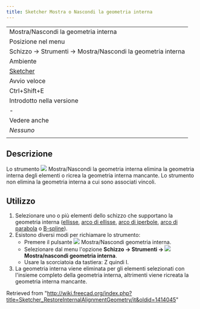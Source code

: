 ```yaml
---
title: Sketcher Mostra o Nascondi la geometria interna
---
```

|  |
| --- |
| Mostra/Nascondi la geometria interna |
| Posizione nel menu |
| Schizzo → Strumenti → Mostra/Nascondi la geometria interna |
| Ambiente |
| [Sketcher](/Sketcher_Workbench/it "Sketcher Workbench/it") |
| Avvio veloce |
| Ctrl+Shift+E |
| Introdotto nella versione |
| - |
| Vedere anche |
| *Nessuno* |
|  |

## Descrizione

Lo strumento ![](/images/Sketcher_RestoreInternalAlignmentGeometry.svg) Mostra/Nascondi la geometria interna elimina la geometria interna degli elementi o ricrea la geometria interna mancante. Lo strumento non elimina la geometria interna a cui sono associati vincoli.

## Utilizzo

1. Selezionare uno o più elementi dello schizzo che supportano la geometria interna ([ellisse](/Sketcher_CreateEllipseByCenter/it "Sketcher CreateEllipseByCenter/it"), [arco di ellisse](/Sketcher_CreateArcOfEllipse/it "Sketcher CreateArcOfEllipse/it"), [arco di iperbole](/Sketcher_CreateArcOfHyperbola/it "Sketcher CreateArcOfHyperbola/it"), [arco di parabola](/Sketcher_CreateArcOfParabola/it "Sketcher CreateArcOfParabola/it") o [B-spline](/Sketcher_CreateBSpline/it "Sketcher CreateBSpline/it")).
2. Esistono diversi modi per richiamare lo strumento:
   * Premere il pulsante ![](/images/Sketcher_RestoreInternalAlignmentGeometry.svg) Mostra/Nascondi geometria interna.
   * Selezionare dal menu l'opzione **Schizzo → Strumenti → ![](/images/Sketcher_RestoreInternalAlignmentGeometry.svg) Mostra/nascondi geometria interna**.
   * Usare la scorciatoia da tastiera: Z quindi I.
3. La geometria interna viene eliminata per gli elementi selezionati con l'insieme completo della geometria interna, altrimenti viene ricreata la geometria interna mancante.

Retrieved from "<http://wiki.freecad.org/index.php?title=Sketcher_RestoreInternalAlignmentGeometry/it&oldid=1414045>"